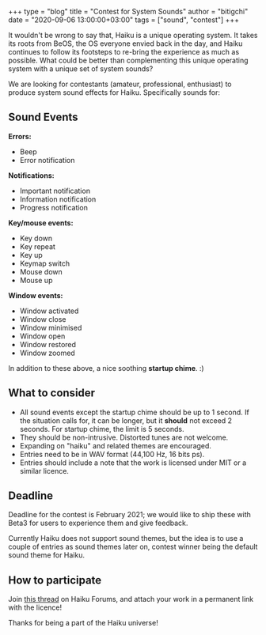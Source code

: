 +++
type = "blog"
title = "Contest for System Sounds"
author = "bitigchi"
date = "2020-09-06 13:00:00+03:00"
tags = ["sound", "contest"]
+++

It wouldn't be wrong to say that, Haiku is a unique operating system. It takes its roots from BeOS, the OS everyone envied back in the day, and Haiku continues to follow its footsteps to re-bring the experience as much as possible. What could be better than complementing this unique operating system with a unique set of system sounds?

We are looking for contestants (amateur, professional, enthusiast) to produce system sound effects for Haiku. Specifically sounds for:

## Sound Events

**Errors:**

- Beep
- Error notification

**Notifications:**

- Important notification
- Information notification
- Progress notification

**Key/mouse events:**

- Key down
- Key repeat
- Key up
- Keymap switch
- Mouse down
- Mouse up

**Window events:**

- Window activated
- Window close
- Window minimised
- Window open
- Window restored
- Window zoomed

In addition to these above, a nice soothing **startup chime**. :)

## What to consider

- All sound events except the startup chime should be up to 1 second. If the situation calls for, it can be longer, but it **should** not exceed 2 seconds. For startup chime, the limit is 5 seconds.
- They should be non-intrusive. Distorted tunes are not welcome.
- Expanding on "haiku" and related themes are encouraged.
- Entries need to be in WAV format (44,100 Hz, 16 bits ps).
- Entries should include a note that the work is licensed under MIT or a similar licence.

## Deadline

Deadline for the contest is February 2021; we would like to ship these with Beta3 for users to experience them and give feedback.

Currently Haiku does not support sound themes, but the idea is to use a couple of entries as sound themes later on, contest winner being the default sound theme for Haiku.

## How to participate

Join [this thread]() on Haiku Forums, and attach your work in a permanent link with the licence!

Thanks for being a part of the Haiku universe!
